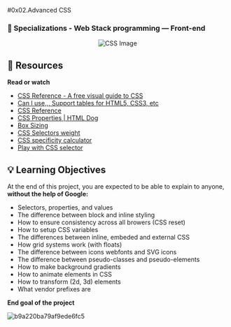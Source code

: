 #0x02.Advanced CSS
### :open_file_folder: Specializations - Web Stack programming ― Front-end

<p align="center">
    <img src="https://encrypted-tbn0.gstatic.com/images?q=tbn:ANd9GcSs_U8nUQ2OMicRmwXVdStoGFaJu4Kxua8G1g&usqp=CAU" alt="CSS Image"></p>

## :closed_book: Resources 

**Read or watch**
* [CSS Reference - A free visual guide to CSS](https://cssreference.io/)
* [Can I use,,, Support tables for HTML5, CSS3, etc](https://caniuse.com/)
* [CSS Reference](http://ref.openweb.io/CSS/)
* [CSS Properties | HTML Dog](https://htmldog.com/references/css/properties/)
* [Box Sizing](https://css-tricks.com/box-sizing/)
* [CSS Selectors weight](http://www.standardista.com/wp-content/uploads/2012/01/specificity3.pdf)
* [CSS specificity calculator](https://www.codecaptain.io/tools/css-specificity-calculator)
* [Play with CSS selector](https://frontend30.com/css-selectors-cheatsheet/)

## :bulb: Learning Objectives 
At the end of this project, you are expected to be able to explain to anyone, **without the help of Google:**

* Selectors, properties, and values
* The difference between block and inline styling
* How to ensure consistency across all browers (CSS reset)
* How to setup CSS variables
* The differences between inline, embeded and external CSS
* How grid systems work (with floats)
* The difference between icons webfonts and SVG icons
* The difference between pseudo-classes and pseudo-elements
* How to make background gradients
* How to animate elements in CSS
* How to transform (2d, 3d) elements
* What vendor prefixes are

**End goal of the project**

![b9a220ba79af9ede6fc5](https://user-images.githubusercontent.com/51680831/101797320-e2a86b00-3ad7-11eb-8a67-416531eb9592.png)

